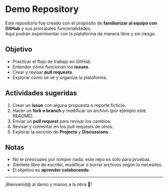 # Demo Repository

Este repositorio fue creado con el propósito de **familiarizar al equipo con GitHub** y sus principales funcionalidades.  
Aquí podrán experimentar con la plataforma de manera libre y sin riesgo.

## Objetivo
- Practicar el flujo de trabajo en GitHub.
- Entender cómo funcionan los **issues**.
- Crear y revisar **pull requests**.
- Explorar cómo se ve y organiza la plataforma.

## Actividades sugeridas
1. Crear un **issue** con alguna propuesta o reporte ficticio.
2. Hacer un **fork o branch** y modificar un archivo (por ejemplo este README).
3. Enviar un **pull request** para revisar los cambios.
4. Revisar y comentar en los pull requests de otros.
5. Explorar la sección de **Projects** y **Discussions**.

## Notas
- No te preocupes por romper nada: este repo es solo para pruebas.
- Siéntete libre de escribir, modificar o borrar archivos según lo necesites.
- El objetivo es **aprender colaborando**.

---

¡Bienvenid@ al demo y manos a la obra 🚀!
